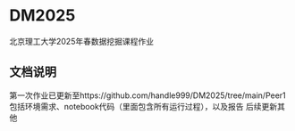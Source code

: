 # DM2025
北京理工大学2025年春数据挖掘课程作业

## 文档说明

第一次作业已更新至https://github.com/handle999/DM2025/tree/main/Peer1
包括环境需求、notebook代码（里面包含所有运行过程），以及报告
后续更新其他
